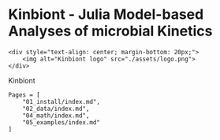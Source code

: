 # Kinbiont - Julia Model-based Analyses of microbial Kinetics

```@raw html
<div style="text-align: center; margin-bottom: 20px;">
    <img alt="Kinbiont logo" src="./assets/logo.png">
</div>
```

Kinbiont



```@contents
Pages = [
    "01_install/index.md",
    "02_data/index.md",
    "04_math/index.md",
    "05_examples/index.md"
]
```
